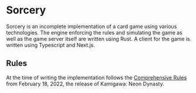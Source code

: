 # Sorcery

Sorcery is an incomplete implementation of a card game using various technologies.
The engine enforcing the rules and simulating the game as well as the game server itself are written using Rust.
A client for the game is written using Typescript and Next.js.

## Rules

At the time of writing the implementation follows the [Comprehensive Rules](https://magic.wizards.com/en/rules) from February 18, 2022, the release of Kamigawa: Neon Dynasty.
